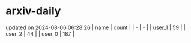 # arxiv-daily
updated on 2024-08-06 06:28:26
| name | count |
| - | - |
| user_1 | 59 |
| user_2 | 44 |
| user_0 | 187 |
